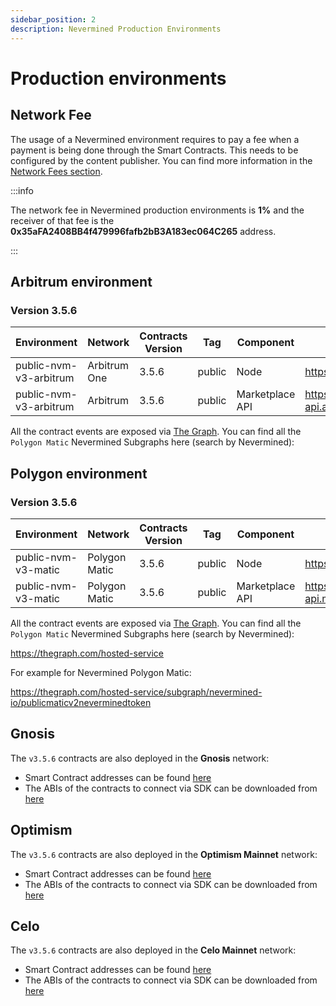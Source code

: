 ```yaml
---
sidebar_position: 2
description: Nevermined Production Environments
---
```


# Production environments

## Network Fee

The usage of a Nevermined environment requires to pay a fee when a payment is being done through the Smart Contracts. This needs to be configured by the content publisher. You can find more information in the [Network Fees section](network-fees.mdx).

:::info

The network fee in Nevermined production environments is **1%** and the receiver of that fee is the **0x35aFA2408BB4f479996fafb2bB3A183ec064C265** address.

:::


## Arbitrum environment


### Version 3.5.6

| Environment | Network | Contracts Version | Tag | Component | URL | Comments |
|-------------|---------|-------------------|-----|-----------|-----|----------|
| public-nvm-v3-arbitrum | Arbitrum One | 3.5.6 | public | Node | https://node.arbitrum.nevermined.app | |
| public-nvm-v3-arbitrum | Arbitrum | 3.5.6 | public | Marketplace API | https://marketplace-api.arbitrum.nevermined.app | |

All the contract events are exposed via [The Graph](https://thegraph.com/). You can find all the `Polygon Matic` Nevermined Subgraphs here (search by Nevermined):

## Polygon environment

### Version 3.5.6

| Environment | Network | Contracts Version | Tag | Component | URL | Comments |
|-------------|---------|-------------------|-----|-----------|-----|----------|
| public-nvm-v3-matic | Polygon Matic | 3.5.6 | public | Node | https://node.matic.nevermined.app | |
| public-nvm-v3-matic | Polygon Matic | 3.5.6 | public | Marketplace API | https://marketplace-api.matic.nevermined.app | |

All the contract events are exposed via [The Graph](https://thegraph.com/). You can find all the `Polygon Matic` Nevermined Subgraphs here (search by Nevermined):

https://thegraph.com/hosted-service

For example for Nevermined Polygon Matic:

https://thegraph.com/hosted-service/subgraph/nevermined-io/publicmaticv2neverminedtoken

## Gnosis

The `v3.5.6` contracts are also deployed in the **Gnosis** network:

* Smart Contract addresses can be found [here](https://artifacts.nevermined.network/100/public/contracts_v3.5.6.json)
* The ABIs of the contracts to connect via SDK can be downloaded from [here](https://artifacts.nevermined.network/100/public/contracts_v3.5.6.tar.gz)

## Optimism

The `v3.5.6` contracts are also deployed in the **Optimism Mainnet** network:

* Smart Contract addresses can be found [here](https://artifacts.nevermined.network/10/public/contracts_v3.5.6.json)
* The ABIs of the contracts to connect via SDK can be downloaded from [here](https://artifacts.nevermined.network/10/public/contracts_v3.5.6.tar.gz)

## Celo

The `v3.5.6` contracts are also deployed in the **Celo Mainnet** network:

* Smart Contract addresses can be found [here](https://artifacts.nevermined.network/42220/public/contracts_v3.5.6.json)
* The ABIs of the contracts to connect via SDK can be downloaded from [here](https://artifacts.nevermined.network/42220/public/contracts_v3.5.6.tar.gz)
